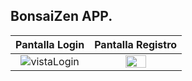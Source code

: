 
## BonsaiZen APP.

|                               Pantalla Login                               |                                   Pantalla Registro                                    |
|:------------------------------------------------------------------------------:|:------------------------------------------------------------------------------:|
|  ![vistaLogin](https://github.com/saulhervas/BonsaiZen-App/assets/136034899/274592f4-accd-4b49-9aab-9cf93a450b75)  |  <img src="" style="height: 50%; width:50%;"/>  |


